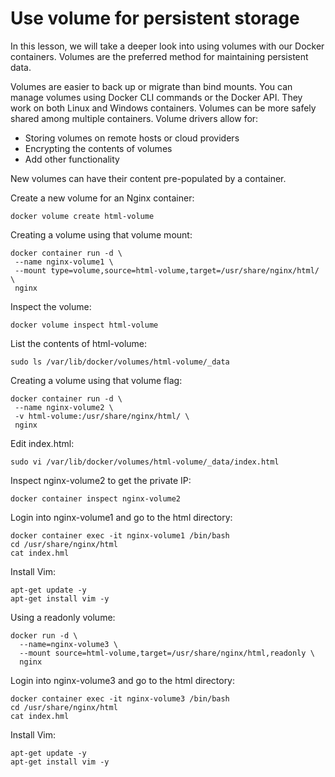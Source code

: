 # Use volume for persistent storage

In this lesson, we will take a deeper look into using volumes with our Docker containers. Volumes are the preferred method for maintaining persistent data.

Volumes are easier to back up or migrate than bind mounts. You can manage volumes using Docker CLI commands or the Docker API. They work on both Linux and Windows containers. Volumes can be more safely shared among multiple containers. Volume drivers allow for:
- Storing volumes on remote hosts or cloud providers
- Encrypting the contents of volumes
- Add other functionality

New volumes can have their content pre-populated by a container.

Create a new volume for an Nginx container:
```
docker volume create html-volume
```

Creating a volume using that volume mount:
```
docker container run -d \
 --name nginx-volume1 \
 --mount type=volume,source=html-volume,target=/usr/share/nginx/html/ \
 nginx
```

Inspect the volume:
```
docker volume inspect html-volume
```

List the contents of html-volume:
```
sudo ls /var/lib/docker/volumes/html-volume/_data
```

Creating a volume using that volume flag:
```
docker container run -d \
 --name nginx-volume2 \
 -v html-volume:/usr/share/nginx/html/ \
 nginx
```

Edit index.html:
```
sudo vi /var/lib/docker/volumes/html-volume/_data/index.html
```

Inspect nginx-volume2 to get the private IP:
```
docker container inspect nginx-volume2
```

Login into nginx-volume1 and go to the html directory:
```
docker container exec -it nginx-volume1 /bin/bash
cd /usr/share/nginx/html
cat index.hml
```

Install Vim:
```
apt-get update -y
apt-get install vim -y
```

Using a readonly volume:
```
docker run -d \
  --name=nginx-volume3 \
  --mount source=html-volume,target=/usr/share/nginx/html,readonly \
  nginx
```

Login into nginx-volume3 and go to the html directory:
```
docker container exec -it nginx-volume3 /bin/bash
cd /usr/share/nginx/html
cat index.hml
```

Install Vim:
```
apt-get update -y
apt-get install vim -y
```
